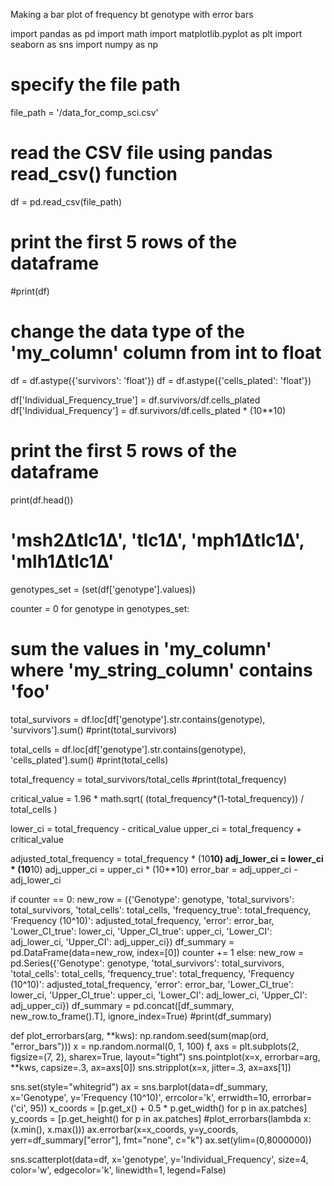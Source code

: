 Making a bar plot of frequency bt genotype with error bars

import pandas as pd
import math
import matplotlib.pyplot as plt
import seaborn as sns
import numpy as np

# specify the file path
file_path = '/data_for_comp_sci.csv'

# read the CSV file using pandas read_csv() function
df = pd.read_csv(file_path)

# print the first 5 rows of the dataframe
#print(df)


# change the data type of the 'my_column' column from int to float
df = df.astype({'survivors': 'float'})
df = df.astype({'cells_plated': 'float'})

df['Individual_Frequency_true'] = df.survivors/df.cells_plated
df['Individual_Frequency'] = df.survivors/df.cells_plated * (10**10)

# print the first 5 rows of the dataframe
print(df.head())

# 'msh2Δtlc1Δ', 'tlc1Δ', 'mph1Δtlc1Δ', 'mlh1Δtlc1Δ'

genotypes_set = (set(df['genotype'].values))


counter = 0
for genotype in genotypes_set:
  # sum the values in 'my_column' where 'my_string_column' contains 'foo'
  total_survivors = df.loc[df['genotype'].str.contains(genotype), 'survivors'].sum()
  #print(total_survivors)

  total_cells = df.loc[df['genotype'].str.contains(genotype), 'cells_plated'].sum()
  #print(total_cells)

  total_frequency = total_survivors/total_cells
  #print(total_frequency)

  critical_value = 1.96 * math.sqrt( (total_frequency*(1-total_frequency)) / total_cells ) 

  lower_ci = total_frequency - critical_value
  upper_ci = total_frequency + critical_value

  adjusted_total_frequency = total_frequency * (10**10)
  adj_lower_ci = lower_ci * (10**10)
  adj_upper_ci = upper_ci * (10**10)
  error_bar = adj_upper_ci - adj_lower_ci

  if counter == 0:
    new_row = ({'Genotype': genotype,
                'total_survivors': total_survivors,
                'total_cells': total_cells,
                'frequency_true': total_frequency,
                'Frequency (10^10)': adjusted_total_frequency,
                'error': error_bar,
                'Lower_CI_true': lower_ci,
                'Upper_CI_true': upper_ci,
                'Lower_CI': adj_lower_ci,
                'Upper_CI': adj_upper_ci})
    df_summary = pd.DataFrame(data=new_row, index=[0])
    counter += 1
  else:
    new_row =  pd.Series({'Genotype': genotype,
                          'total_survivors': total_survivors,
                          'total_cells': total_cells,
                          'frequency_true': total_frequency,
                          'Frequency (10^10)': adjusted_total_frequency,
                          'error': error_bar,
                          'Lower_CI_true': lower_ci,
                          'Upper_CI_true': upper_ci,
                          'Lower_CI': adj_lower_ci,
                          'Upper_CI': adj_upper_ci})
    df_summary = pd.concat([df_summary, new_row.to_frame().T], ignore_index=True)
#print(df_summary)

def plot_errorbars(arg, **kws):
    np.random.seed(sum(map(ord, "error_bars")))
    x = np.random.normal(0, 1, 100)
    f, axs = plt.subplots(2, figsize=(7, 2), sharex=True, layout="tight")
    sns.pointplot(x=x, errorbar=arg, **kws, capsize=.3, ax=axs[0])
    sns.stripplot(x=x, jitter=.3, ax=axs[1])

sns.set(style="whitegrid")
ax = sns.barplot(data=df_summary, x='Genotype', y='Frequency (10^10)', errcolor='k', errwidth=10, errorbar=('ci', 95))
x_coords = [p.get_x() + 0.5 * p.get_width() for p in ax.patches]
y_coords = [p.get_height() for p in ax.patches]
#plot_errorbars(lambda x: (x.min(), x.max()))
ax.errorbar(x=x_coords, y=y_coords, yerr=df_summary["error"], fmt="none", c="k")
ax.set(ylim=(0,8000000))

sns.scatterplot(data=df, x='genotype', y='Individual_Frequency', size=4, color='w', edgecolor='k', linewidth=1, legend=False)
